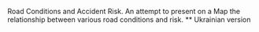 Road Conditions and Accident Risk. An attempt to present on a Map the relationship between various road conditions and risk.
** Ukrainian version
